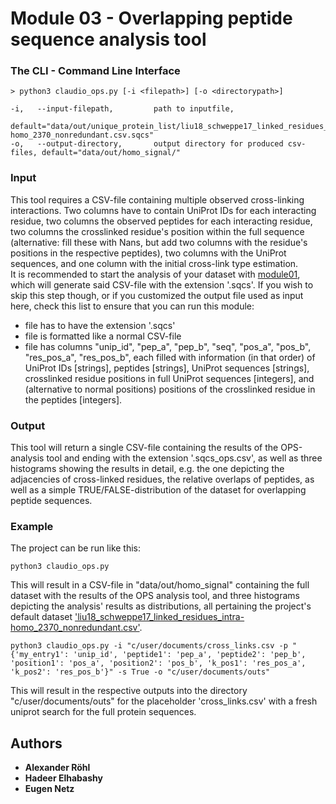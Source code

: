 # Module 03 - Overlapping peptide sequence analysis tool

### The CLI - Command Line Interface
```
> python3 claudio_ops.py [-i <filepath>] [-o <directorypath>] 

-i,   --input-filepath,         path to inputfile,
                                default="data/out/unique_protein_list/liu18_schweppe17_linked_residues_intra-homo_2370_nonredundant.csv.sqcs"
-o,   --output-directory,       output directory for produced csv-files, default="data/out/homo_signal/"
```

### Input
This tool requires a CSV-file containing multiple observed cross-linking interactions. Two columns have to contain 
UniProt IDs for each interacting residue, two columns the observed peptides for each interacting residue,
two columns the crosslinked residue's position within the full sequence (alternative: fill these with
Nans, but add two columns with the residue's positions in the respective peptides), two columns with the UniProt sequences,
and one column with the initial cross-link type estimation.\
It is recommended to start the analysis of your dataset with [module01](https://github.com/KohlbacherLab/CLAUDIO/tree/main/module01),
which will generate said CSV-file with the extension '.sqcs'. If you wish to skip this step though, or if you customized
the output file used as input here, check this list to ensure that you can run this module:
* file has to have the extension '.sqcs'
* file is formatted like a normal CSV-file
* file has columns "unip_id", "pep_a", "pep_b", "seq", "pos_a", "pos_b", "res_pos_a", "res_pos_b", 
each filled with information (in that order) of UniProt IDs [strings], peptides [strings], UniProt sequences [strings], 
crosslinked residue positions in full UniProt sequences [integers], and (alternative to normal positions) positions of 
the crosslinked residue in the peptides [integers].

### Output
This tool will return a single CSV-file containing the results of the OPS-analysis tool and ending with the extension 
'.sqcs_ops.csv', as well as three histograms showing the results in detail, e.g. the one depicting the adjacencies of 
cross-linked residues, the relative overlaps of peptides, as well as a simple TRUE/FALSE-distribution of the dataset for
overlapping peptide sequences.

### Example
The project can be run like this:
```
python3 claudio_ops.py
```
This will result in a CSV-file in "data/out/homo_signal" containing the full dataset with the results of the OPS 
analysis tool, and three histograms depicting the analysis' results as distributions, all pertaining the project's 
default dataset ['liu18_schweppe17_linked_residues_intra-homo_2370_nonredundant.csv'](https://github.com/KohlbacherLab/CLAUDIO/blob/main/data/in/liu18_schweppe17_linked_residues_intra-homo_2370_nonredundant.csv).
```
python3 claudio_ops.py -i "c/user/documents/cross_links.csv -p "{'my_entry1': 'unip_id', 'peptide1': 'pep_a', 'peptide2': 'pep_b', 'position1': 'pos_a', 'position2': 'pos_b', 'k_pos1': 'res_pos_a', 'k_pos2': 'res_pos_b'}" -s True -o "c/user/documents/outs"
```
This will result in the respective outputs into the directory "c/user/documents/outs" for the placeholder 
'cross_links.csv' with a fresh uniprot search for the full protein sequences.

## Authors
* **Alexander Röhl**
* **Hadeer Elhabashy**
* **Eugen Netz**
